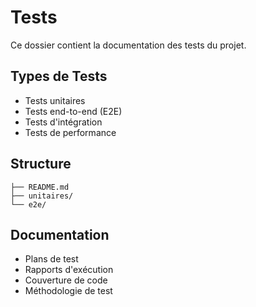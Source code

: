 # Tests

Ce dossier contient la documentation des tests du projet.

## Types de Tests
- Tests unitaires
- Tests end-to-end (E2E)
- Tests d'intégration
- Tests de performance

## Structure
```
├── README.md
├── unitaires/
└── e2e/
```

## Documentation
- Plans de test
- Rapports d'exécution
- Couverture de code
- Méthodologie de test 